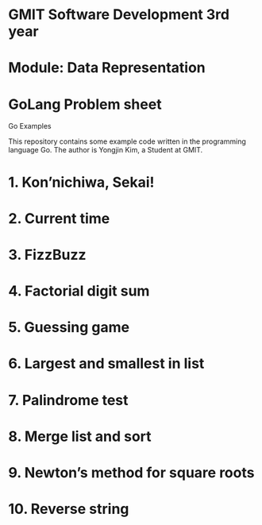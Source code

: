 # GMIT Software Development 3rd year
# Module: Data Representation
# GoLang Problem sheet

Go Examples

This repository contains some example code written in the programming language Go. The author is Yongjin Kim, a Student at GMIT.

# 1. Kon’nichiwa, Sekai!
# 2. Current time
# 3. FizzBuzz
# 4. Factorial digit sum
# 5. Guessing game
# 6. Largest and smallest in list
# 7. Palindrome test
# 8. Merge list and sort
# 9. Newton’s method for square roots
# 10. Reverse string